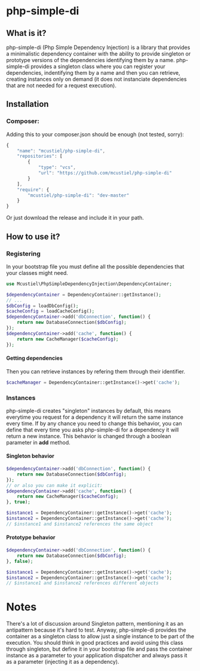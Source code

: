 php-simple-di
=============

What is it?
-----------

php-simple-di (Php Simple Dependency Injection) is a library that provides a minimalistic dependency container with the ability to provide singleton or prototype versions of the dependencies identifying them by a name.
php-simple-di provides a singleton class where you can register your dependencies, indentifying them by a name and then you can retrieve, creating instances only on demand (it does not instanciate dependencies that are not needed for a request execution).

Installation
------------

### Composer:

Adding this to your composer.json should be enough (not tested, sorry):
```javascript  
{
    "name": "mcustiel/php-simple-di",
    "repositories": [
        {
            "type": "vcs",
            "url": "https://github.com/mcustiel/php-simple-di"
        }
    ],
    "require": {
        "mcustiel/php-simple-di": "dev-master"
    }
}
```

Or just download the release and include it in your path.

How to use it?
--------------

### Registering
In your bootstrap file you must define all the possible dependencies that your classes might need.

```php
use Mcustiel\PhpSimpleDependencyInjection\DependencyContainer;

$dependencyContainer = DependencyContainer::getInstance();
// ...
$dbConfig = loadDbConfig();
$cacheConfig = loadCacheConfig();
$dependencyContainer->add('dbConnection', function() {
    return new DatabaseConnection($dbConfig);
});
$dependencyContainer->add('cache', function() {
    return new CacheManager($cacheConfig);
});
```

#### Getting dependencies 
Then you can retrieve instances by refering them through their identifier.

```php
$cacheManager = DependencyContainer::getInstance()->get('cache');
```

### Instances
php-simple-di creates "singleton" instances by default, this means everytime you request for a dependency it will return the same instance every time. If by any chance you need to change this behavior, you can define that every time you asks php-simple-di for a dependency it will return a new instance. This behavior is changed through a boolean parameter in **add** method.

#### Singleton behavior

```php
$dependencyContainer->add('dbConnection', function() {
    return new DatabaseConnection($dbConfig);
});
// or also you can make it explicit:
$dependencyContainer->add('cache', function() {
    return new CacheManager($cacheConfig);
}, true);

$instance1 = DependencyContainer::getInstance()->get('cache');
$instance2 = DependencyContainer::getInstance()->get('cache');
// $instance1 and $instance2 references the same object
```

#### Prototype behavior

```php
$dependencyContainer->add('dbConnection', function() {
    return new DatabaseConnection($dbConfig);
}, false);

$instance1 = DependencyContainer::getInstance()->get('cache');
$instance2 = DependencyContainer::getInstance()->get('cache');
// $instance1 and $instance2 references different objects
```

Notes
=====

There's a lot of discussion around Singleton pattern, mentioning it as an antipattern because it's hard to test. Anyway, php-simple-di provides the container as a singleton class to allow just a single instance to be part of the execution. You should think in good practices and avoid using this class through singleton, but define it in your bootstrap file and pass the container instance as a parameter to your application dispatcher and always pass it as a parameter (injecting it as a dependency).
